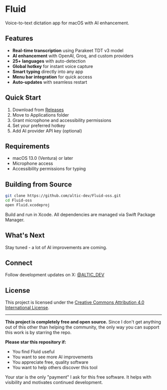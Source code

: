 # Fluid

Voice-to-text dictation app for macOS with AI enhancement.

## Features

- **Real-time transcription** using Parakeet TDT v3 model
- **AI enhancement** with OpenAI, Groq, and custom providers
- **25+ languages** with auto-detection
- **Global hotkey** for instant voice capture
- **Smart typing** directly into any app
- **Menu bar integration** for quick access
- **Auto-updates** with seamless restart

## Quick Start

1. Download from [Releases](../../releases)
2. Move to Applications folder
3. Grant microphone and accessibility permissions
4. Set your preferred hotkey
5. Add AI provider API key (optional)

## Requirements

- macOS 13.0 (Ventura) or later
- Microphone access
- Accessibility permissions for typing

## Building from Source

```bash
git clone https://github.com/altic-dev/Fluid-oss.git
cd Fluid-oss
open Fluid.xcodeproj
```

Build and run in Xcode. All dependencies are managed via Swift Package Manager.

## What's Next

Stay tuned - a lot of AI improvements are coming.

## Connect

Follow development updates on X: [@ALTIC_DEV](https://x.com/ALTIC_DEV)

## License

This project is licensed under the [Creative Commons Attribution 4.0 International License](https://creativecommons.org/licenses/by/4.0/).

---

**This project is completely free and open source.** Since I don't get anything out of this other than helping the community, the only way you can support this work is by starring the repo. 

**Please star this repository if:**
- You find Fluid useful
- You want to see more AI improvements 
- You appreciate free, quality software
- You want to help others discover this tool

Your star is the only "payment" I ask for this free software. It helps with visibility and motivates continued development.